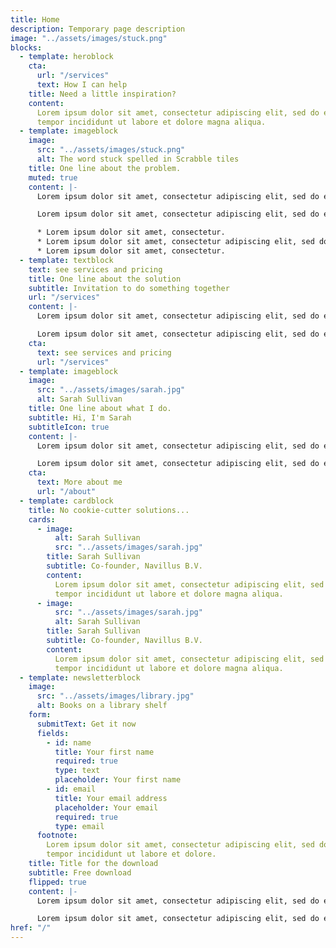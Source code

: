 ```yaml
---
title: Home
description: Temporary page description
image: "../assets/images/stuck.png"
blocks:
  - template: heroblock
    cta:
      url: "/services"
      text: How I can help
    title: Need a little inspiration?
    content:
      Lorem ipsum dolor sit amet, consectetur adipiscing elit, sed do eiusmod
      tempor incididunt ut labore et dolore magna aliqua.
  - template: imageblock
    image:
      src: "../assets/images/stuck.png"
      alt: The word stuck spelled in Scrabble tiles
    title: One line about the problem.
    muted: true
    content: |-
      Lorem ipsum dolor sit amet, consectetur adipiscing elit, sed do eiusmod tempor incididunt ut labore et dolore.

      Lorem ipsum dolor sit amet, consectetur adipiscing elit, sed do eiusmod tempor incididunt ut labore et dolore.

      * Lorem ipsum dolor sit amet, consectetur.
      * Lorem ipsum dolor sit amet, consectetur adipiscing elit, sed do eiusmod tempor.
      * Lorem ipsum dolor sit amet, consectetur.
  - template: textblock
    text: see services and pricing
    title: One line about the solution
    subtitle: Invitation to do something together
    url: "/services"
    content: |-
      Lorem ipsum dolor sit amet, consectetur adipiscing elit, sed do eiusmod tempor incididunt ut labore et dolore.

      Lorem ipsum dolor sit amet, consectetur adipiscing elit, sed do eiusmod tempor incididunt ut labore et dolore.
    cta:
      text: see services and pricing
      url: "/services"
  - template: imageblock
    image:
      src: "../assets/images/sarah.jpg"
      alt: Sarah Sullivan
    title: One line about what I do.
    subtitle: Hi, I'm Sarah
    subtitleIcon: true
    content: |-
      Lorem ipsum dolor sit amet, consectetur adipiscing elit, sed do eiusmod tempor incididunt ut labore et dolore.

      Lorem ipsum dolor sit amet, consectetur adipiscing elit, sed do eiusmod tempor incididunt ut labore et dolore.
    cta:
      text: More about me
      url: "/about"
  - template: cardblock
    title: No cookie-cutter solutions...
    cards:
      - image:
          alt: Sarah Sullivan
          src: "../assets/images/sarah.jpg"
        title: Sarah Sullivan
        subtitle: Co-founder, Navillus B.V.
        content:
          Lorem ipsum dolor sit amet, consectetur adipiscing elit, sed do eiusmod
          tempor incididunt ut labore et dolore magna aliqua.
      - image:
          src: "../assets/images/sarah.jpg"
          alt: Sarah Sullivan
        title: Sarah Sullivan
        subtitle: Co-founder, Navillus B.V.
        content:
          Lorem ipsum dolor sit amet, consectetur adipiscing elit, sed do eiusmod
          tempor incididunt ut labore et dolore magna aliqua.
  - template: newsletterblock
    image:
      src: "../assets/images/library.jpg"
      alt: Books on a library shelf
    form:
      submitText: Get it now
      fields:
        - id: name
          title: Your first name
          required: true
          type: text
          placeholder: Your first name
        - id: email
          title: Your email address
          placeholder: Your email
          required: true
          type: email
      footnote:
        Lorem ipsum dolor sit amet, consectetur adipiscing elit, sed do eiusmod
        tempor incididunt ut labore et dolore.
    title: Title for the download
    subtitle: Free download
    flipped: true
    content: |-
      Lorem ipsum dolor sit amet, consectetur adipiscing elit, sed do eiusmod tempor incididunt ut labore et dolore.

      Lorem ipsum dolor sit amet, consectetur adipiscing elit, sed do eiusmod tempor incididunt ut labore et dolore.
href: "/"
---
```


